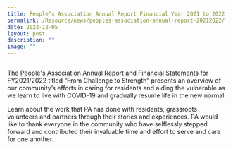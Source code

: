 ```yaml
---
title: People’s Association Annual Report Financial Year 2021 to 2022
permalink: /Resource/news/peoples-association-annual-report-20212022/
date: 2022-12-05
layout: post
description: ""
image: ""
---
```

![]()

The [People's Association Annual Report](https://go.gov.sg/pa-annual-report-2122) and [Financial Statements](/files/About%20Us/Annual%20Reports/Financial%20Statement%202122.pdf) for FY2021/2022 titled “From Challenge to Strength” presents an overview of our community’s efforts in caring for residents and aiding the vulnerable as we learn to live with COVID-19 and gradually resume life in the new normal.

Learn about the work that PA has done with residents, grassroots volunteers and partners through their stories and experiences. PA would like to thank everyone in the community who have selflessly stepped forward and contributed their invaluable time and effort to serve and care for one another.